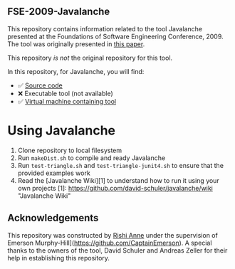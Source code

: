 ## FSE-2009-Javalanche

This repository contains information related to the tool Javalanche presented at the  Foundations of Software Engineering Conference, 2009. The tool was originally presented in [this paper](https://www.st.cs.uni-saarland.de/publications/details/schuler-fse-2009/).

This repository _is not_ the original repository for this tool. 

In this repository, for Javalanche, you will find:
* :white_check_mark: [Source code](https://github.com/david-schuler/javalanche/)
* :x: Executable tool (not available)
* :white_check_mark: [Virtual machine containing tool](https://drive.google.com/open?id=0B6JCaBtQgKl7YTFESEktMzYtb3M)

# Using Javalanche
1. Clone repository to local filesystem
2. Run `makeDist.sh` to compile and ready Javalanche
3. Run `test-triangle.sh` and `test-triangle-junit4.sh` to ensure that the provided examples work
4. Read the [Javalanche Wiki][1] to understand how to run it using your own projects
[1]: https://github.com/david-schuler/javalanche/wiki "Javalanche Wiki"

## Acknowledgements
This repository was constructed by [Rishi Anne](https://github.com/rishielnino) under the supervision of Emerson Murphy-Hill](https://github.com/CaptainEmerson). A special thanks to the owners of the tool, David Schuler and Andreas Zeller for their help in establishing this repository.


